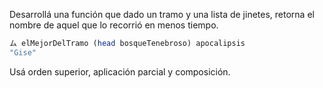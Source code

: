 Desarrollá una función que dado un tramo y una lista de jinetes, retorna el nombre de aquel que lo recorrió en menos tiempo.

```haskell
ム elMejorDelTramo (head bosqueTenebroso) apocalipsis
"Gise"
```

Usá orden superior, aplicación parcial y composición.